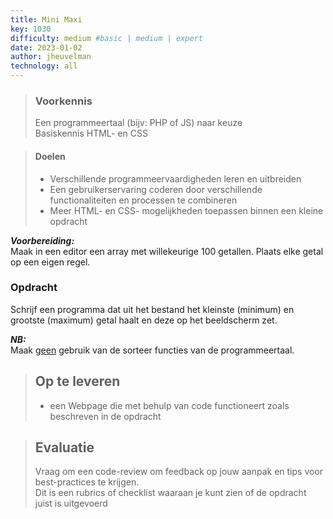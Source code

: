```yaml
---
title: Mini Maxi
key: 1030
difficulty: medium #basic | medium | expert
date: 2023-01-02
author: jheuvelman
technology: all
---
```


> ### Voorkennis
> Een programmeertaal (bijv: PHP of JS) naar keuze<br>
> Basiskennis HTML- en CSS

> #### Doelen
> * Verschillende programmeervaardigheden leren en uitbreiden
> * Een gebruikerservaring coderen door verschillende functionaliteiten en processen te combineren
> * Meer HTML- en CSS- mogelijkheden toepassen binnen een kleine opdracht

***Voorbereiding:***  
Maak in een editor een array met willekeurige 100 getallen. Plaats
elke getal op een eigen regel.

### Opdracht
Schrijf een programma dat uit het bestand het kleinste (minimum) en
grootste (maximum) getal haalt en deze op het beeldscherm zet.

***NB:***  
Maak <u>geen</u> gebruik van de sorteer functies van de programmeertaal.

> ## Op te leveren
> * een Webpage die met behulp van code functioneert zoals beschreven in de opdracht

> ## Evaluatie
> Vraag om een code-review om feedback op jouw aanpak en tips voor best-practices te krijgen.<br>
> Dit is een rubrics of checklist waaraan je kunt zien of de opdracht juist is uitgevoerd
